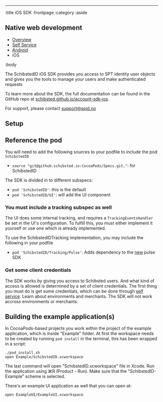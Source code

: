 --------------------------------------------------------------------------------
:title iOS SDK
:frontpage
:category
:aside

## Native web development

- [Overview](/mobile/overview/)
- [Self Service](/mobile/selfservice/)
- [Android](/sdks/android/)
- iOS

:body

The SchibstedID iOS SDK provides you access to SPT identity user objects and gives you the tools to manage your users and make authenticated requests

To learn more about the SDK, the full documentation can be found in the GitHub repo at [schibsted.github.io/account-sdk-ios](https://schibsted.github.io/account-sdk-ios/).

For support, please contact [support@spid.no](mailto:support@spid.no)

## Setup

## Reference the pod

You will need to add the following sources to your podfile to include the pod `SchibstedID`
- `source "git@github.schibsted.io:CocoaPods/Specs.git,"`: for SchibstedID

The SDK is divided in to different subspecs:

- `pod 'SchibstedID'`: this is the default
- `pod 'SchibstedID/UI'`: will add the UI component

### You must include a tracking subspec as well

The UI does some internal tracking, and requires a `TrackingEventsHandler` be set in the UI's configuration.
To fulfill this, you must either implement it yourself or use one which is already implemented.

To use the SchibstedIDTracking implementation, you may include the following in your podfile

- `pod 'SchibstedID/Tracking/Pulse'`: Adds dependency to the [new](https://github.schibsted.io/spt-dataanalytics/pulse-tracker-ios) pulse SDK

### Get some client credentials

The SDK works by giving you access to Schibsted users. And what kind of access is allowed is determined by a set
of client credentials. The first thing you must do is get some credentials, which can be done through
[self service](http://techdocs.spid.no/selfservice/access/). Learn about environments and merchants. The SDK will not work accross environments or merchants.


## Building the example application(s)

In CocoaPods-based projects you work within the project of the example application, which is inside "Example" folder.
At first the workspace needs to be created by running `pod install` in the terminal, this has been wrapped in a script:

    ./pod_install.sh
    open Example/SchibstedID.xcworkspace

The last command will open "SchibstedID.xcworkspace" file in Xcode.
Run the application using &#8984;R (Product - Run).
Make sure that the "SchibstedID-Example" scheme is selected.

There's an example UI application as well that you can open at:

    open ExampleUI/ExampleUI.xcworkspace